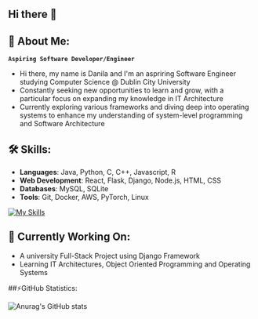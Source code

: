 ## Hi there 👋

## 🚀 About Me:
**` Aspiring Software Developer/Engineer `**
- Hi there, my name is Danila and I'm an aspriring Software Engineer studying Computer Science @ Dublin City University
- Constantly seeking new opportunities to learn and grow, with a particular focus on expanding my knowledge in IT Architecture
- Currently exploring various frameworks and diving deep into operating systems to enhance my understanding of system-level programming and Software Architecture

## 🛠 Skills:
- **Languages**: Java, Python, C, C++, Javascript, R
- **Web Development**: React, Flask, Django, Node.js, HTML, CSS
- **Databases**: MySQL, SQLite
- **Tools**: Git, Docker, AWS, PyTorch, Linux

[![My Skills](https://skillicons.dev/icons?i=java,py,c,cpp,js,linux,bash,git,github,gitlab,django,react,docker,html,css)](https://skillicons.dev)

## 📍 Currently Working On:
- A university Full-Stack Project using Django Framework
- Learning IT Architectures, Object Oriented Programming and Operating Systems

##⚡GitHub Statistics:

![Anurag's GitHub stats](https://github-readme-stats.vercel.app/api?username=DanilaJeg&show_icons=true&theme=dracula)

<!--
**DanilaJeg/DanilaJeg** is a ✨ _special_ ✨ repository because its `README.md` (this file) appears on your GitHub profile.

Here are some ideas to get you started:

- 🔭 I’m currently working on ...
- 🌱 I’m currently learning ...
- 👯 I’m looking to collaborate on ...
- 🤔 I’m looking for help with ...
- 💬 Ask me about ...
- 📫 How to reach me: ...
- 😄 Pronouns: ...
- ⚡ Fun fact: ...
-->

